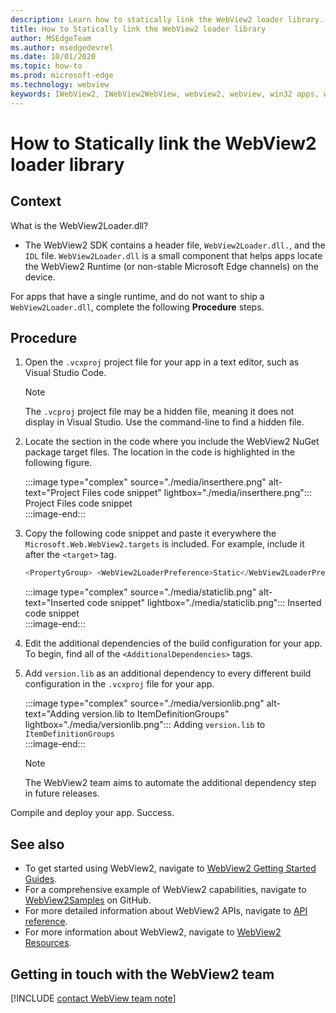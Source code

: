 ```yaml
---
description: Learn how to statically link the WebView2 loader library.
title: How to Statically link the WebView2 loader library
author: MSEdgeTeam
ms.author: msedgedevrel
ms.date: 10/01/2020
ms.topic: how-to
ms.prod: microsoft-edge
ms.technology: webview
keywords: IWebView2, IWebView2WebView, webview2, webview, win32 apps, win32, edge, ICoreWebView2, ICoreWebView2Host, browser control, edge html
---
```


# How to Statically link the WebView2 loader library  

## Context  

What is the WebView2Loader.dll?  

*   The WebView2 SDK contains a header file, `WebView2Loader.dll.`, and the `IDL` file. `WebView2Loader.dll` is a small component that helps apps locate the WebView2 Runtime (or non-stable Microsoft Edge channels) on the device.  

For apps that have a single runtime, and do not want to ship a `WebView2Loader.dll`, complete the following **Procedure** steps.  

## Procedure  

1.  Open the `.vcxproj` project file for your app in a text editor, such as Visual Studio Code.  
    
    > [!NOTE]
    > The `.vcproj` project file may be a hidden file, meaning it does not display in Visual Studio.  Use the command-line to find a hidden file.  
    
1.  Locate the section in the code where you include the WebView2 NuGet package target files.  The location in the code is highlighted in the following figure.  
    
    :::image type="complex" source="./media/inserthere.png" alt-text="Project Files code snippet" lightbox="./media/inserthere.png"::: 
       Project Files code snippet  
    :::image-end:::  
    
1.  Copy the following code snippet and paste it everywhere the `Microsoft.Web.WebView2.targets` is included.  For example, include it after the `<target>` tag. 
    
    ```csharp
    <PropertyGroup> <WebView2LoaderPreference>Static</WebView2LoaderPreference> </PropertyGroup>
    ```
    
    :::image type="complex" source="./media/staticlib.png" alt-text="Inserted code snippet" lightbox="./media/staticlib.png"::: 
       Inserted code snippet  
    :::image-end:::  
    
1.  Edit the additional dependencies of the build configuration for your app.  To begin, find all of the `<AdditionalDependencies>` tags.  
1.  Add `version.lib` as an additional dependency to every different build configuration in the `.vcxproj` file for your app.  
    
    :::image type="complex" source="./media/versionlib.png" alt-text="Adding version.lib to ItemDefinitionGroups" lightbox="./media/versionlib.png"::: 
       Adding `version.lib` to `ItemDefinitionGroups`  
    :::image-end:::  
    
    > [!NOTE]
    > The WebView2 team aims to automate the additional dependency step in future releases.  
    
Compile and deploy your app.  Success.  

## See also  

*   To get started using WebView2, navigate to [WebView2 Getting Started Guides][Webview2MainGettingStarted].  
*   For a comprehensive example of WebView2 capabilities, navigate to [WebView2Samples][GithubMicrosoftedgeWebview2samples] on GitHub.
*   For more detailed information about WebView2 APIs, navigate to [API reference][Webview2ApiReference].
*   For more information about WebView2, navigate to [WebView2 Resources][Webview2MainNextSteps].

## Getting in touch with the WebView2 team  

[!INCLUDE [contact WebView team note](../includes/contact-webview-team-note.md)]  

<!-- links -->  

[DevtoolsGuideChromiumMain]: ../../devtools-guide-chromium.md "Microsoft Edge (Chromium) Developer Tools | Microsoft Docs"  

[Webview2ReferenceDotnet09628MicrosoftWebWebview2CoreCorewebview2environmentoptionsAdditionalbrowserarguments]: ../reference/dotnet/0-9-628/microsoft-web-webview2-core-corewebview2environmentoptions.md#additionalbrowserarguments "AdditionalBrowserArguments - 0.9.515 - Microsoft.Web.WebView2.Core.CoreWebView2EnvironmentOptions class | Microsoft Docs"  
[Webview2ReferenceWin3209622Webview2IdlParameters]: ../reference/win32/0-9-622/webview2-idl.md#createcorewebview2environment  "CreateCoreWebView2Environment - Globals | Microsoft Docs"  
[Webview2ApiReference]: ../webview2-api-reference.md "Microsoft Edge WebView2 API Reference | Microsoft Docs"  
[Webview2MainNextSteps]: ../index.md#next-steps "Next steps - Introduction to Microsoft Edge WebView2 (Preview) | Microsoft Docs"  
[Webview2MainGettingStarted]: ../index.md#getting-started "Getting started - Introduction to Microsoft Edge WebView2 (Preview) | Microsoft Docs"  

[GithubMicrosoftedgeWebviewfeedbackMain]: https://github.com/MicrosoftEdge/WebViewFeedback "WebView Feedback - MicrosoftEdge/WebViewFeedback | GitHub"  
[GithubMicrosoftedgeWebview2samples]: https://github.com/MicrosoftEdge/WebView2Samples "WebView2 Samples - MicrosoftEdge/WebView2Samples | GitHub"  

[GithubMicrosoftVscodeJSDebugWhatsNew]: https://github.com/microsoft/vscode-js-debug#whats-new "What's new? - JavaScript debugger for Visual Studio Code - microsoft/vscode-js-debug | GitHub"  

[GithubMicrosoftVscodeEdgeDebug2ReadmeChromiumWebviewApplications]: https://github.com/microsoft/vscode-edge-debug2/blob/master/README.md#microsoft-edge-chromium-webview-applications "Microsoft Edge (Chromium) WebView applications - Visual Studio Code - Debugger for Microsoft Edge - microsoft/vscode-edge-debug2 | GitHub"  
